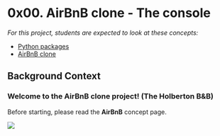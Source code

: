 # 0x00. AirBnB clone - The console

_For this project, students are expected to look at these concepts:_

- <a href="https://docs.python.org/3.4/tutorial/modules.html#packages">Python packages</a>
- <a href="https://intranet.hbtn.io/concepts/74">AirBnB clone</a>


## Background Context
### Welcome to the AirBnB clone project! (The Holberton B&B)
Before starting, please read the __AirBnB__ concept page.

<a href="https://www.youtube.com/watch?v=E12Xc3H2xqo&feature=emb_logo"><img src="https://i.postimg.cc/Jny7fBMK/hbnb.png"></a>

